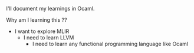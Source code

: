 I'll document my learnings in Ocaml.

Why am I learning this ??
- I want to explore MLIR
  - I need to learn LLVM
    - I need to learn any functional programming language like Ocaml
